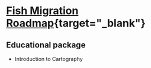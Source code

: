 # [Fish Migration Roadmap](https://fishroadmap.london/){target="_blank"}

## Educational package

- Introduction to Cartography
